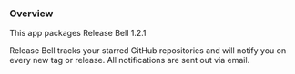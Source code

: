 ### Overview

This app packages Release Bell <upstream>1.2.1</upstream>

Release Bell tracks your starred GitHub repositories and will notify you on every new tag or release.
All notifications are sent out via email.
